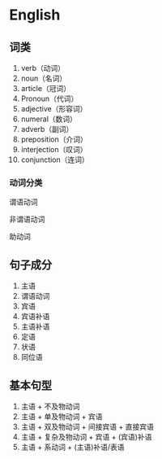 # English

## 词类

1. verb（动词）
2. noun（名词）
3. article（冠词）
4. Pronoun（代词）
5. adjective（形容词）
6. numeral（数词）
7. adverb（副词）
8. preposition（介词）
9. interjection（叹词）
10. conjunction（连词）

### 动词分类

谓语动词

非谓语动词

助动词

## 句子成分

1. 主语
2. 谓语动词
3. 宾语
4. 宾语补语
5. 主语补语
6. 定语
7. 状语
8. 同位语

## 基本句型

1. 主语 + 不及物动词
2. 主语 + 单及物动词 + 宾语
3. 主语 + 双及物动词 + 间接宾语 + 直接宾语
4. 主语 + 复杂及物动词 + 宾语 + (宾语)补语
5. 主语 + 系动词 + (主语)补语/表语
